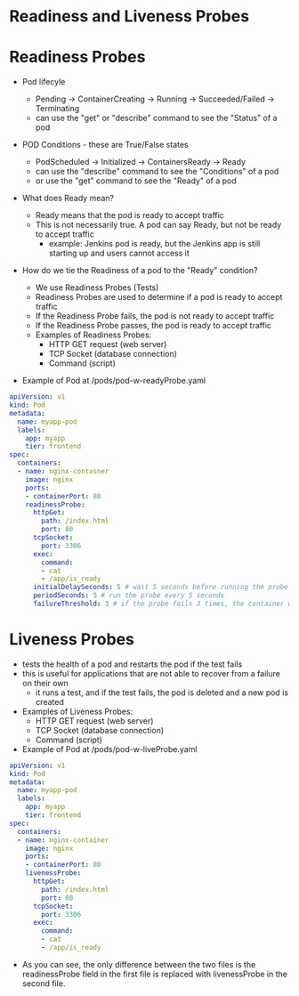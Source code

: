 # Readiness and Liveness Probes
# Readiness Probes
- Pod lifecyle
    - Pending -> ContainerCreating -> Running -> Succeeded/Failed -> Terminating
    - can use the "get" or "describe" command to see the "Status" of a pod
- POD Conditions - these are True/False states
    - PodScheduled -> Initialized -> ContainersReady -> Ready
    - can use the "describe" command to see the "Conditions" of a pod     
    - or use the "get" command to see the "Ready" of a pod

- What does Ready mean?
    - Ready means that the pod is ready to accept traffic
    - This is not necessarily true. A pod can say Ready, but not be ready to accept traffic
        - example: Jenkins pod is ready, but the Jenkins app is still starting up and users cannot access it 
- How do we tie the Readiness of a pod to the "Ready" condition?
    - We use Readiness Probes (Tests)
    - Readiness Probes are used to determine if a pod is ready to accept traffic
    - If the Readiness Probe fails, the pod is not ready to accept traffic
    - If the Readiness Probe passes, the pod is ready to accept traffic
    - Examples of Readiness Probes:
        - HTTP GET request (web server)
        - TCP Socket (database connection)
        - Command (script)
- Example of Pod at /pods/pod-w-readyProbe.yaml

```yaml
apiVersion: v1
kind: Pod 
metadata:
  name: myapp-pod
  labels:
    app: myapp
    tier: frontend
spec:
  containers:
  - name: nginx-container
    image: nginx 
    ports:
    - containerPort: 80
    readinessProbe:
      httpGet:
        path: /index.html
        port: 80
      tcpSocket:
        port: 3306
      exec:
        command:
        - cat
        - /app/is_ready
      initialDelaySeconds: 5 # wait 5 seconds before running the probe (if there is a bootup time for the container)
      periodSeconds: 5 # run the probe every 5 seconds 
      failureThreshold: 3 # if the probe fails 3 times, the container will be marked as not ready
```

# Liveness Probes
- tests the health of a pod and restarts the pod if the test fails 
- this is useful for applications that are not able to recover from a failure on their own 
    - it runs a test, and if the test fails, the pod is deleted and a new pod is created 
- Examples of Liveness Probes:
    - HTTP GET request (web server)
    - TCP Socket (database connection)
    - Command (script)
- Example of Pod at /pods/pod-w-liveProbe.yaml

```yaml
apiVersion: v1
kind: Pod 
metadata:
  name: myapp-pod
  labels:
    app: myapp
    tier: frontend
spec:
  containers:
  - name: nginx-container
    image: nginx 
    ports:
    - containerPort: 80
    livenessProbe:
      httpGet:
        path: /index.html
        port: 80
      tcpSocket:
        port: 3306
      exec:
        command:
        - cat
        - /app/is_ready
```

- As you can see, the only difference between the two files is the readinessProbe field in the first file is replaced with livenessProbe in the second file.